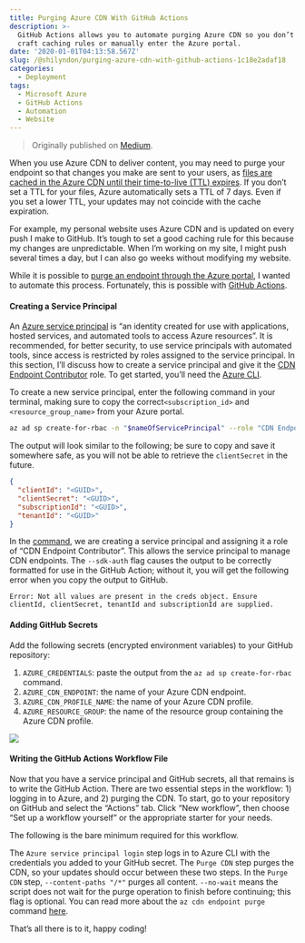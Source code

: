 ```yaml
---
title: Purging Azure CDN With GitHub Actions
description: >-
  GitHub Actions allows you to automate purging Azure CDN so you don’t have to
  craft caching rules or manually enter the Azure portal.
date: '2020-01-01T04:13:58.567Z'
slug: /@shilyndon/purging-azure-cdn-with-github-actions-1c18e2adaf18
categories:
  - Deployment
tags:
  - Microsoft Azure
  - GitHub Actions
  - Automation
  - Website
---
```


> Originally published on [Medium](https://medium.com/@shilyndon/purging-azure-cdn-with-github-actions-1c18e2adaf18).

When you use Azure CDN to deliver content, you may need to purge your endpoint so that changes you make are sent to your users, as [files are cached in the Azure CDN until their time-to-live (TTL) expires](https://docs.microsoft.com/en-us/azure/cdn/cdn-manage-expiration-of-cloud-service-content). If you don’t set a TTL for your files, Azure automatically sets a TTL of 7 days. Even if you set a lower TTL, your updates may not coincide with the cache expiration.

For example, my personal website uses Azure CDN and is updated on every push I make to GitHub. It’s tough to set a good caching rule for this because my changes are unpredictable. When I’m working on my site, I might push several times a day, but I can also go weeks without modifying my website.

While it is possible to [purge an endpoint through the Azure portal](https://docs.microsoft.com/en-us/azure/cdn/cdn-purge-endpoint), I wanted to automate this process. Fortunately, this is possible with [GitHub Actions](https://github.com/features/actions).

#### Creating a Service Principal

An [Azure service principal](https://docs.microsoft.com/en-us/cli/azure/create-an-azure-service-principal-azure-cli?toc=%2Fazure%2Fazure-resource-manager%2Ftoc.json&view=azure-cli-latest) is “an identity created for use with applications, hosted services, and automated tools to access Azure resources”. It is recommended, for better security, to use service principals with automated tools, since access is restricted by roles assigned to the service principal. In this section, I’ll discuss how to create a service principal and give it the [CDN Endpoint Contributor](https://docs.microsoft.com/en-us/azure/role-based-access-control/built-in-roles#cdn-endpoint-contributor) role. To get started, you’ll need the [Azure CLI](https://docs.microsoft.com/en-us/cli/azure/get-started-with-azure-cli?view=azure-cli-latest).

To create a new service principal, enter the following command in your terminal, making sure to copy the correct`<subscription_id>` and `<resource_group_name>` from your Azure portal.

```bash
az ad sp create-for-rbac -n "$nameOfServicePrincipal" --role "CDN Endpoint Contributor" --sdk-auth --scopes "/subscriptions/$subscriptionId/resourceGroups/$resourceGroup"
```

The output will look similar to the following; be sure to copy and save it somewhere safe, as you will not be able to retrieve the `clientSecret` in the future.

```json
{
  "clientId": "<GUID>",                               
  "clientSecret": "<GUID>",                           
  "subscriptionId": "<GUID>",                         
  "tenantId": "<GUID>"  
}
```

In the [command](https://docs.microsoft.com/en-us/cli/azure/ad/sp?view=azure-cli-latest#az-ad-sp-create), we are creating a service principal and assigning it a role of “CDN Endpoint Contributor”. This allows the service principal to manage CDN endpoints. The `--sdk-auth` flag causes the output to be correctly formatted for use in the GitHub Action; without it, you will get the following error when you copy the output to GitHub.

```
Error: Not all values are present in the creds object. Ensure clientId, clientSecret, tenantId and subscriptionId are supplied.
```

#### Adding GitHub Secrets

Add the following secrets (encrypted environment variables) to your GitHub repository:

1.  `AZURE_CREDENTIALS`: paste the output from the `az ad sp create-for-rbac` command.
2.  `AZURE_CDN_ENDPOINT`: the name of your Azure CDN endpoint.
3.  `AZURE_CDN_PROFILE_NAME`: the name of your Azure CDN profile.
4.  `AZURE_RESOURCE_GROUP`: the name of the resource group containing the Azure CDN profile.

![](/img/medium/1__RwM3IOTXVjwtQCcMkDWW__A.png)

#### Writing the GitHub Actions Workflow File

Now that you have a service principal and GitHub secrets, all that remains is to write the GitHub Action. There are two essential steps in the workflow: 1) logging in to Azure, and 2) purging the CDN. To start, go to your repository on GitHub and select the “Actions” tab. Click “New workflow”, then choose “Set up a workflow yourself” or the appropriate starter for your needs.

The following is the bare minimum required for this workflow.

The `Azure service principal login` step logs in to Azure CLI with the credentials you added to your GitHub secret. The `Purge CDN` step purges the CDN, so your updates should occur between these two steps. In the `Purge CDN` step, `--content-paths "/*"` purges all content. `--no-wait` means the script does not wait for the purge operation to finish before continuing; this flag is optional. You can read more about the `az cdn endpoint purge` command [here](https://docs.microsoft.com/en-us/cli/azure/cdn/endpoint?view=azure-cli-latest#az-cdn-endpoint-purge).

That’s all there is to it, happy coding!